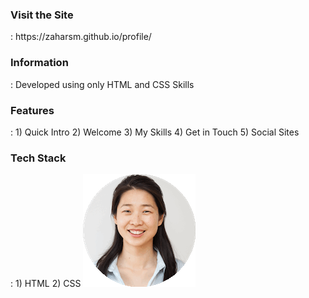 
<h3>Visit the Site</h3>: https://zaharsm.github.io/profile/ 

<h3>Information </h3>: Developed using only HTML and CSS Skills 

<h3>Features </h3>: 
1) Quick Intro 
2) Welcome 
3) My Skills  
4) Get in Touch  
5) Social Sites 


<h3>Tech Stack </h3>:
1) HTML 
2) CSS 


<img src="images/angela.png" >
